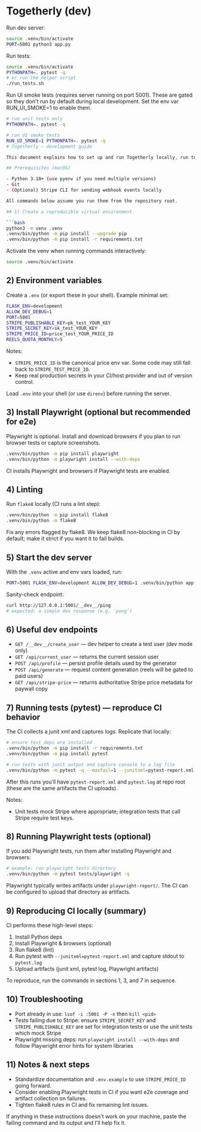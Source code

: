 # Togetherly (dev)
Run dev server:
```bash
source .venv/bin/activate
PORT=5001 python3 app.py
```
Run tests:
```bash
source .venv/bin/activate
PYTHONPATH=. pytest -q
# or run the helper script
./run_tests.sh
```
Run UI smoke tests (requires server running on port 5001). These are gated so they don't run by default during local development. Set the env var RUN_UI_SMOKE=1 to enable them.
```bash
# run unit tests only
PYTHONPATH=. pytest -q

# run UI smoke tests
RUN_UI_SMOKE=1 PYTHONPATH=. pytest -q
# Togetherly — development guide

This document explains how to set up and run Togetherly locally, run tests (including reproducing CI artifact collection), install optional Playwright tooling, and troubleshoot common issues.

## Prerequisites (macOS)

- Python 3.10+ (use pyenv if you need multiple versions)
- Git
- (Optional) Stripe CLI for sending webhook events locally

All commands below assume you run them from the repository root.

## 1) Create a reproducible virtual environment

```bash
python3 -m venv .venv
.venv/bin/python -m pip install --upgrade pip
.venv/bin/python -m pip install -r requirements.txt
```

Activate the venv when running commands interactively:

```bash
source .venv/bin/activate
```

## 2) Environment variables

Create a `.env` (or export these in your shell). Example minimal set:

```bash
FLASK_ENV=development
ALLOW_DEV_DEBUG=1
PORT=5001
STRIPE_PUBLISHABLE_KEY=pk_test_YOUR_KEY
STRIPE_SECRET_KEY=sk_test_YOUR_KEY
STRIPE_PRICE_ID=price_test_YOUR_PRICE_ID
REELS_QUOTA_MONTHLY=5
```

Notes:
- `STRIPE_PRICE_ID` is the canonical price env var. Some code may still fall back to `STRIPE_TEST_PRICE_ID`.
- Keep real production secrets in your CI/host provider and out of version control.

Load `.env` into your shell (or use `direnv`) before running the server.

## 3) Install Playwright (optional but recommended for e2e)

Playwright is optional. Install and download browsers if you plan to run browser tests or capture screenshots.

```bash
.venv/bin/python -m pip install playwright
.venv/bin/python -m playwright install --with-deps
```

CI installs Playwright and browsers if Playwright tests are enabled.

## 4) Linting

Run `flake8` locally (CI runs a lint step):

```bash
.venv/bin/python -m pip install flake8
.venv/bin/python -m flake8
```

Fix any errors flagged by flake8. We keep flake8 non-blocking in CI by default; make it strict if you want it to fail builds.

## 5) Start the dev server

With the `.venv` active and env vars loaded, run:

```bash
PORT=5001 FLASK_ENV=development ALLOW_DEV_DEBUG=1 .venv/bin/python app.py
```

Sanity-check endpoint:

```bash
curl http://127.0.0.1:5001/__dev__/ping
# expected: a simple dev response (e.g. 'pong')
```

## 6) Useful dev endpoints

- `GET /__dev__/create_user` — dev helper to create a test user (dev mode only)
- `GET /api/current_user` — returns the current session user
- `POST /api/profile` — persist profile details used by the generator
- `POST /api/generate` — request content generation (reels will be gated to paid users)
- `GET /api/stripe-price` — returns authoritative Stripe price metadata for paywall copy

## 7) Running tests (pytest) — reproduce CI behavior

The CI collects a junit xml and captures logs. Replicate that locally:

```bash
# ensure test deps are installed
.venv/bin/python -m pip install -r requirements.txt
.venv/bin/python -m pip install pytest

# run tests with junit output and capture console to a log file
.venv/bin/python -m pytest -q --maxfail=1 --junitxml=pytest-report.xml 2>&1 | tee pytest.log
```

After this runs you'll have `pytest-report.xml` and `pytest.log` at repo root (these are the same artifacts the CI uploads).

Notes:
- Unit tests mock Stripe where appropriate; integration tests that call Stripe require test keys.

## 8) Running Playwright tests (optional)

If you add Playwright tests, run them after installing Playwright and browsers:

```bash
# example: run playwright tests directory
.venv/bin/python -m pytest tests/playwright -q
```

Playwright typically writes artifacts under `playwright-report/`. The CI can be configured to upload that directory as artifacts.

## 9) Reproducing CI locally (summary)

CI performs these high-level steps:

1. Install Python deps
2. Install Playwright & browsers (optional)
3. Run flake8 (lint)
4. Run pytest with `--junitxml=pytest-report.xml` and capture stdout to `pytest.log`
5. Upload artifacts (junit xml, pytest log, Playwright artifacts)

To reproduce, run the commands in sections 1, 3, and 7 in sequence.

## 10) Troubleshooting

- Port already in use: `lsof -i :5001 -P -n` then `kill <pid>`
- Tests failing due to Stripe: ensure `STRIPE_SECRET_KEY` and `STRIPE_PUBLISHABLE_KEY` are set for integration tests or use the unit tests which mock Stripe
- Playwright missing deps: run `playwright install --with-deps` and follow Playwright error hints for system libraries

## 11) Notes & next steps

- Standardize documentation and `.env.example` to use `STRIPE_PRICE_ID` going forward.
- Consider enabling Playwright tests in CI if you want e2e coverage and artifact collection on failures.
- Tighten flake8 rules in CI and fix remaining lint issues.

If anything in these instructions doesn't work on your machine, paste the failing command and its output and I'll help fix it.
